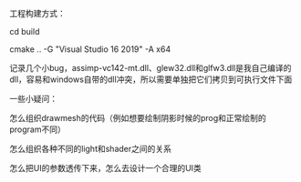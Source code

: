 工程构建方式：

cd build

cmake .. -G "Visual Studio 16 2019" -A x64

记录几个小bug，assimp-vc142-mt.dll、glew32.dll和glfw3.dll是我自己编译的dll，容易和windows自带的dll冲突，所以需要单独把它们拷贝到可执行文件下面



一些小疑问：

怎么组织drawmesh的代码（例如想要绘制阴影时候的prog和正常绘制的program不同）

怎么组织各种不同的light和shader之间的关系

怎么把UI的参数透传下来，怎么去设计一个合理的UI类
